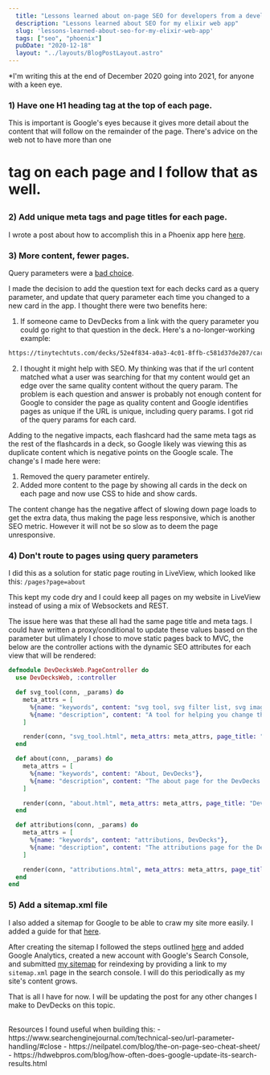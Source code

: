 ```yaml
---
  title: "Lessons learned about on-page SEO for developers from a developer in 2021"
  description: "Lessons learned about SEO for my elixir web app"
  slug: 'lessons-learned-about-seo-for-my-elixir-web-app'
  tags: ["seo", "phoenix"]
  pubDate: "2020-12-18"
  layout: "../layouts/BlogPostLayout.astro"
---
```


*I'm writing this at the end of December 2020 going into 2021, for anyone with a keen eye.

<h3>1) Have one H1 heading tag at the top of each page.</h3>

This is important is Google's eyes because it gives more detail about the content that will follow on the remainder of the page. There's advice on the web not to have more than one <h1> tag on each page and I follow that as well.

<h3>2) Add unique meta tags and page titles for each page.</h3>

I wrote a post about how to accomplish this in a Phoenix app here [here](https://tinytechtuts.com/2020-seo-in-elixir/).

<h3>3) More content, fewer pages.</h3>

Query parameters were a [bad choice](https://www.searchenginejournal.com/technical-seo/url-parameter-handling).

I made the decision to add the question text for each decks card as a query parameter, and update that query parameter each time you changed to a new card in the app. I thought there were two benefits here:
1.  If someone came to DevDecks from a link with the query parameter you could go right to that question in the deck. Here's a no-longer-working example:
```html
https://tinytechtuts.com/decks/52e4f834-a0a3-4c01-8ffb-c581d37de207/card?cardContent=How%20does%20a%20DOM/Client%20side%20XSS%20attack%20work?
```
2. I thought it might help with SEO. My thinking was that if the url content matched what a user was searching for that my content would get an edge over the same quality content without the query param. The problem is each question and answer is probably not enough content for Google to consider the page as quality content and Google identifies pages as unique if the URL is unique, including query params. I got rid of the query params for each card.

Adding to the negative impacts, each flashcard had the same meta tags as the rest of the flashcards in a deck, so Google likely was viewing this as duplicate content which is negative points on the Google scale. The change's I made here were:

1. Removed the query parameter entirely.
2. Added more content to the page by showing all cards in the deck on each page and now use CSS to hide and show cards.

The content change has the negative affect of slowing down page loads to get the extra data, thus making the page less responsive, which is another SEO metric. However it will not be so slow as to deem the page unresponsive.

<h3>4) Don't route to pages using query parameters</h3>

I did this as a solution for static page routing in LiveView, which looked like this:
`/pages?page=about`

This kept my code dry and I could keep all pages on my website in LiveView instead of using a mix of Websockets and REST.

The issue here was that these all had the same page title and meta tags. I could have written a proxy/conditional to update these values based on the parameter but ulimately I chose to move static pages back to MVC, the below are the controller actions with the dynamic SEO attributes for each view that will be rendered:

```elixir
defmodule DevDecksWeb.PageController do
  use DevDecksWeb, :controller

  def svg_tool(conn, _params) do
    meta_attrs = [
      %{name: "keywords", content: "svg tool, svg filter list, svg image filters"},
      %{name: "description", content: "A tool for helping you change the color of SVG images."}
    ]

    render(conn, "svg_tool.html", meta_attrs: meta_attrs, page_title: "DevDecks · SVG Color Changer")
  end

  def about(conn, _params) do
    meta_attrs = [
      %{name: "keywords", content: "About, DevDecks"},
      %{name: "description", content: "The about page for the DevDecks website."}
    ]

    render(conn, "about.html", meta_attrs: meta_attrs, page_title: "DevDecks · About")
  end

  def attributions(conn, _params) do
    meta_attrs = [
      %{name: "keywords", content: "attributions, DevDecks"},
      %{name: "description", content: "The attributions page for the DevDecks website."}
    ]

    render(conn, "attributions.html", meta_attrs: meta_attrs, page_title: "DevDecks · attributions")
  end
end
```

<h3>5) Add a sitemap.xml file</h3>

I also added a sitemap for Google to be able to craw my site more easily. I added a guide for that [here](https://tinytechtuts.com/2020-add-sitemap-to-phoenix-elixir-project/).

After creating the sitemap I followed the steps outlined [here](https://hdwebpros.com/blog/how-often-does-google-update-its-search-results.html#:~:text=How%20Long%20Will%20It%20Take,four%20days%20and%20four%20weeks) and added Google Analytics, created a new account with Google's Search Console, and submitted [my sitemap](https://tinytechtuts.com/sitemap.xml) for reindexing by providing a link to my `sitemap.xml` page in the search console. I will do this periodically as my site's content grows.

That is all I have for now. I will be updating the post for any other changes I make to DevDecks on this topic.

<br />
Resources I found useful when building this:
- https://www.searchenginejournal.com/technical-seo/url-parameter-handling/#close
- https://neilpatel.com/blog/the-on-page-seo-cheat-sheet/
- https://hdwebpros.com/blog/how-often-does-google-update-its-search-results.html